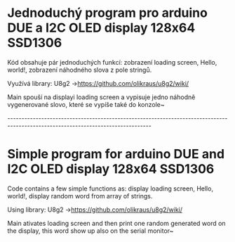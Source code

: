 <h1>Jednoduchý program pro arduino DUE a I2C OLED display 128x64 SSD1306</h1>
<p>Kód obsahuje pár jednoduchých funkcí: zobrazení loading screen, Hello, world!, zobrazení náhodného slova z pole stringů.</p>
<p>Využívá library: U8g2 -><a href="https://github.com/olikraus/u8g2/wiki/">https://github.com/olikraus/u8g2/wiki/</a></p>
<p>Main spouší na displayi loading screen a vypisuje jedno náhodně vygenerované slovo, které se vypíše také do konzole~</p>
<p>---------------------------------------------------------------------------------------------------------------------------------</p>
<h1>Simple program for arduino DUE and I2C OLED display 128x64 SSD1306</h1>
<p>Code contains a few simple functions as: display loading screen, Hello, world!, display random word from array of strings.</p>
<p>Using library:  U8g2 -><a href="https://github.com/olikraus/u8g2/wiki/">https://github.com/olikraus/u8g2/wiki/</a></p>
<p>Main ativates loading screen and then print one random generated word on the display, this word show up also on the serial monitor~</p>

